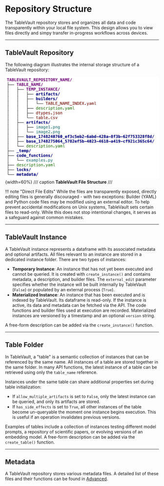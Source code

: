 # Repository Structure

The TableVault repository stores and organizes all data and code transparently within your local file system. This design allows you to view files directly and simpy transfer in-progress workflows across devices.

---

## TableVault Repository


The following diagram illustrates the internal storage structure of a TableVault repository:

![Internal TableVault Structure](../assets/storage_files.png){width=60%}
/// caption
**TableVault File Structure**
///

!!! note "Direct File Edits"
    While the files are transparently exposed, directly editing files is generally discouraged - with two exceptions: Builder (YAML) and Python code files may be modified using an external editor. To help prevent accidental modifications on Unix systems, TableVault sets certain files to read-only. While this does not stop intentional changes, it serves as a safeguard against common mistakes.


---

## TableVault Instance

A TableVault instance represents a dataframe with its associated metadata and optional artifacts. All files relevant to an instance are stored in a dedicated instance folder. There are two types of instances:

  * **Temporary Instance**: An instance that has not yet been executed and cannot be queried. It is created with `create_instance()` and contains metadata, a description, and builder files. The `external_edit` parameter specifies whether the instance will be built internally by TableVault (`False`) or populated by an external process (`True`).
  * **Materialized Instance**: An instance that has been executed and is indexed by TableVault. Its dataframe is read-only. If the instance is active, its data and metadata can be fetched via the API. The code functions and builder files used at execution are recorded. Materialized instances are versioned by a timestamp and an optional `version` string.

A free-form description can be added via the `create_instance()` function.

---

## Table Folder

In TableVault, a "table" is a semantic collection of instances that can be referenced by the same name. All instances of a table are stored together in the same folder. In many API functions, the latest instance of a table can be retrieved using only the `table_name` reference.

Instances under the same table can share additional properties set during table initialization:

  * If `allow_multiple_artifacts` is set to `False`, only the latest instance can be queried, and only its artifacts are stored.
  * If `has_side_effects` is set to `True`, all other instances of the table become un-queryable the moment one instance begins execution. This is useful if an operation invalidates previous versions.

Examples of tables include a collection of instances testing different model prompts, a repository of scientific papers, or evolving versions of an embedding model. A free-form description can be added via the `create_table()` function.

-----

## Metadata

A TableVault repository stores various metadata files. A detailed list of these files and their functions can be found in [Advanced](../advanced/metadata.md).